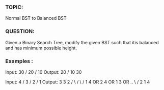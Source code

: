 ### TOPIC: 
Normal BST to Balanced BST
### QUESTION:
Given a Binary Search Tree, modify the given BST such that itis balanced and has minimum possible height.

### Examples :

Input: 30 / 20 / 10 Output: 20 /
10 30

Input: 4 / 3 / 2 / 1 Output: 3 3 2 / \ / \ /
1 4 OR 2 4 OR 1 3 OR .. \ /
2 1 4
